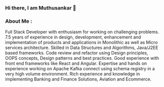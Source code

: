 ### Hi there, I am Muthusankar 👋

<!--
**muthusankar54/muthusankar54** is a ✨ _special_ ✨ repository because its `README.md` (this file) appears on your GitHub profile.

Here are some ideas to get you started:

- 🔭 I’m currently working on ...
- 🌱 I’m currently learning ...
- 👯 I’m looking to collaborate on ...
- 🤔 I’m looking for help with ...
- 💬 Ask me about ...
- 📫 How to reach me: ...
- 😄 Pronouns: ...
- ⚡ Fun fact: ...
--> 

### About Me :

Full Stack Developer with enthusiasm for working on challenging problems. 
7.5 years of experience in design, development, enhancement and implementation of products and applications in Monolithic as well as Micro services architecture.
Skilled in Data Structures and Algorithms, Java/J2EE based frameworks. 
Code review and refactor using Design principles, OOPS concepts, Design patterns and best practices. 
Good experience with front end frameworks like React and Angular. 
Expertise and hands on experience working on Apache Kafka connect using schema registry in a very high volume environment.
Rich experience and knowledge in implementing Banking and Finance Solutions, Aviation and Ecommerce.
